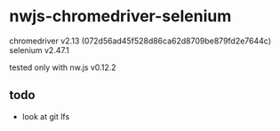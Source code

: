 # nwjs-chromedriver-selenium

chromedriver v2.13 (072d56ad45f528d86ca62d8709be879fd2e7644c)
selenium v2.47.1

tested only with nw.js v0.12.2

## todo
- look at git lfs